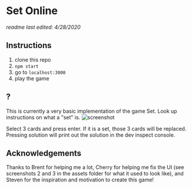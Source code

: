 # Set Online

*readme last edited: 4/28/2020*

## Instructions

1. clone this repo
2. `npm start`
3. go to `localhost:3000`
4. play the game

## ?

This is currently a very basic implementation of the game Set. Look up instructions on what a "set" is.
![screenshot](./public/assets/screenshot1.png)

Select 3 cards and press enter. If it is a set, those 3 cards will be replaced. Pressing solution will print out the solution in the dev inspect console.

## Acknowledgements

Thanks to Brent for helping me a lot, Cherry for helping me fix the UI (see screenshots 2 and 3 in the assets folder for what it used to look like), and Steven for the inspiration and motivation to create this game!


